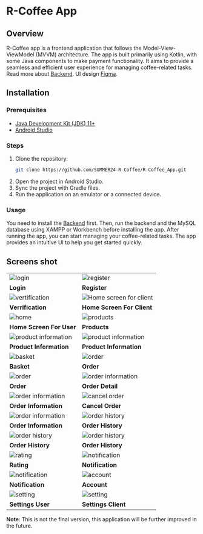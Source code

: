 # R-Coffee App

## Overview

R-Coffee app is a frontend application that follows the Model-View-ViewModel (MVVM) architecture. The app is built primarily using Kotlin, with some Java components to make payment functionality. It aims to provide a seamless and efficient user experience for managing coffee-related tasks. Read more about [Backend](https://github.com/SUMMER24-R-Coffee/R-Coffee_Server). UI design [Figma](https://www.figma.com/design/BmEKc2HmaQ0NbgAF/R'Coffee-UI?node-id=11-2&t=Jpe6wlVOrtKx7zzz-0).

<!--## Features

- **MVVM Architecture**: Ensures a clear separation of concerns and facilitates easier testing and maintenance.
- **Kotlin and Java**: Leverages the strengths of both languages.
- **Responsive UI**: Designed to provide a smooth user experience across different devices.-->

## Installation

### Prerequisites

- [Java Development Kit (JDK) 11+](https://www.oracle.com/java/technologies/javase-jdk11-downloads.html)
- [Android Studio](https://developer.android.com/studio)

### Steps

1. Clone the repository:
   ```sh
   git clone https://github.com/SUMMER24-R-Coffee/R-Coffee_App.git

2. Open the project in Android Studio.
3. Sync the project with Gradle files.
4. Run the application on an emulator or a connected device.
### Usage
You need to install the [Backend](https://github.com/SUMMER24-R-Coffee/R-Coffee_Server) first. Then, run the backend and the MySQL database using XAMPP or Workbench before installing the app. After running the app, you can start managing your coffee-related tasks. The app provides an intuitive UI to help you get started quickly. 

## Screens shot
| | |
|---|---|
| ![login](/readme-img/lg.jpg) | ![register](./readme-img/reg.jpg) |
| **Login** | **Register** |
| ![vertification](/readme-img/vt.jpg) | ![Home screen for client](/readme-img/hone-c.jpg) |
| **Verrification** | **Home Screen For Client** |
| ![home](./readme-img/hu.jpg) | ![products](./readme-img/pr.jpg) |
| **Home Screen For User** | **Products** |
| ![product information](/readme-img/prd.jpg) | ![product information](./readme-img/pdr1.jpg) |
| **Product Information** | **Product Information** |
| ![basket](/readme-img/bk.jpg) | ![order](./readme-img/ord2.jpg) |
| **Basket** | **Order** |
| ![order](/readme-img/ord3.jpg) | ![order information](./readme-img/of1.jpg) |
| **Order** | **Order Detail** |
| ![order information](/readme-img/of2.jpg) | ![cancel order](./readme-img/ft1.jpg) |
| **Order Information** | **Cancel Order** |
| ![order information](./readme-img/of3.jpg) | ![order history](/readme-img/h1.jpg) |
| **Order Information** | **Order History** |
| ![order history](/readme-img/h2.jpg) | ![order history](/readme-img/h3.jpg) |
| **Order History** | **Order History** |
| ![rating](/readme-img/rt1.jpg) | ![notification](/readme-img/not2.jpg) |
| **Rating** | **Notification** 
| ![notification](./readme-img/notf1.jpg) | ![account](/readme-img/aif.jpg) |
| **Notification** | **Account** |
| ![setting](./readme-img/au.jpg) | ![setting](/readme-img/ac.jpg) |
| **Settings User** | **Settings Client** |

 **Note**: This is not the final version, this application will be further improved in the future.
